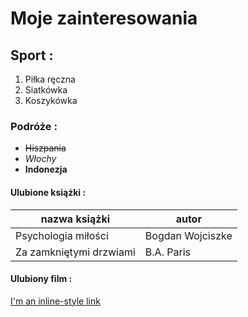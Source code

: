 # Moje zainteresowania
## Sport :
1. Piłka ręczna
2. Siatkówka
3. Koszykówka

### Podróże :
- ~~Hiszpania~~
- _Włochy_
- **Indonezja**

#### Ulubione książki :

|nazwa książki|autor|
|---|---|
|Psychologia miłości|Bogdan Wojciszke|
|Za zamkniętymi drzwiami|B.A. Paris|

#### Ulubiony film :
[I'm an inline-style link](https://www.filmweb.pl/film/S%C4%99p-2012-562954)
